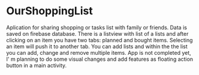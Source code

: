 # OurShoppingList
Aplication for sharing shopping or tasks list with family or friends.
Data is saved on firebase database. 
There is a listview with list of a lists and after clicking on an item you have two tabs: planned and bought items. Selecting an item will push it to another tab. 
You can add lists and within the the list you can add, change and remove multiple items. 
App is not completed yet, I' m planning to do some visual changes and add features as floating action button in a main activity.

